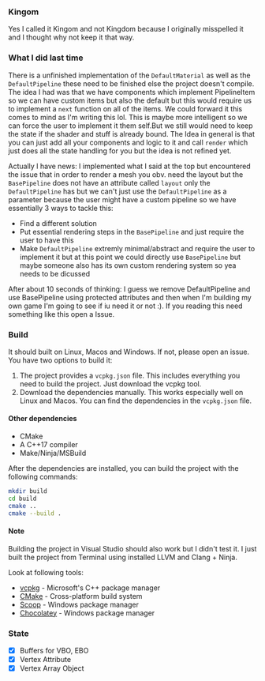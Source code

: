 ### Kingom
Yes I called it Kingom and not Kingdom because I originally misspelled it and I thought why not keep it that way.

### What I did last time
There is a unfinished implementation of the `DefaultMaterial` as well as the `DefaultPipeline` these need to be finished else the project doesn't compile. The idea I had was that we have components which implement PipelineItem so we can have custom items but also the default but this would require us to implement a `next` function on all of the items. We could forward it this comes to mind as I'm writing this lol. This is maybe more intelligent so we can force the user to implement it them self.But we still would need to keep the state if the shader and stuff is already bound. The Idea in general is that you can just add all your components and logic to it and call `render` which just does all the state handling for you but the idea is not refined yet.

Actually I have news:
I implemented what I said at the top but encountered the issue that in order to render a mesh you obv. need the layout but the `BasePipeline` does not have an attribute called `layout` only the `DefaultPipeline` has but we can't just use the `DefaultPipeline` as a parameter because the user might have a custom pipeline so we have essentially 3 ways to tackle this:
- Find a different solution
- Put essential rendering steps in the `BasePipeline` and just require the user to have this
- Make `DefaultPipeline` extremly minimal/abstract and require the user to implement it but at this point we could directly use `BasePipeline` but maybe someone also has its own custom rendering system so yea needs to be dicussed

After about 10 seconds of thinking:
I guess we remove DefaultPipeline and use BasePipeline using protected attributes and then when I'm building my own game I'm going to see if iu need it or not :). If you reading this need something like this open a Issue.

### Build
It should built on Linux, Macos and Windows. If not, please open an issue. You have two options to build it:
1. The project provides a `vcpkg.json` file. This includes everything you need to build the project. Just download the vcpkg tool.
2. Download the dependencies manually. This works especially well on Linux and Macos. You can find the dependencies in the `vcpkg.json` file.

#### Other dependencies
- CMake
- A C++17 compiler
- Make/Ninja/MSBuild

After the dependencies are installed, you can build the project with the following commands:
```bash
mkdir build
cd build
cmake ..
cmake --build .
```

#### Note
Building the project in Visual Studio should also work but I didn't test it. I just built the project from Terminal using installed LLVM and Clang + Ninja. 

Look at following tools:
- [vcpkg](https://vcpkg.io/) - Microsoft's C++ package manager
- [CMake](https://cmake.org/) - Cross-platform build system
- [Scoop](https://scoop.sh/) - Windows package manager
- [Chocolatey](https://chocolatey.org/) - Windows package manager

### State
- [x] Buffers for VBO, EBO
- [x] Vertex Attribute
- [x] Vertex Array Object
